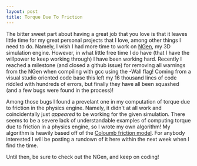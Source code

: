 ```yaml
---
layout: post
title: Torque Due To Friction
---
```


The bitter sweet part about having a great job that you love is that it leaves little time for my great personal projects that I love, among other things I need to do. Namely, I wish I had more time to work on [NGen](www.github.com/MrNex/NGen), my 3D simulation engine. However, in what little free time I do have (that I have the willpower to keep working through) I have been working hard. Recently I reached a milestone (and closed a github issue) for removing all warnings from the NGen when compiling with gcc using the -Wall flag! Coming from a visual studio oriented code base this left my 16 thousand lines of code riddled with hundreds of errors, but finally they have all been squashed (and a few bugs were found in the process)!

Among those bugs I found a prevelant one in my computation of torque due to friction in the physics engine. Namely, it didn't at all work and coincidentally just *appeared* to be working for the given simulation. There seems to be a severe lack of understandable examples of computing torque due to friction in a physics engine, so I wrote my own algorithm! My algorithm is heavily based off of the [Coloumb friction model](https://en.wikipedia.org/wiki/Collision_response#Impulse-Based_Friction_Model). For anybody interested I will be posting a rundown of it here within the next week when I find the time.

Until then, be sure to check out the NGen, and keep on coding!
